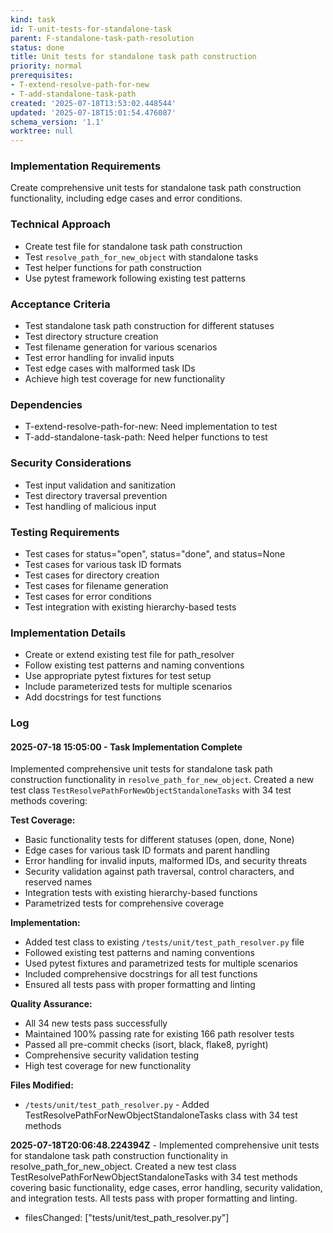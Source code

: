 ```yaml
---
kind: task
id: T-unit-tests-for-standalone-task
parent: F-standalone-task-path-resolution
status: done
title: Unit tests for standalone task path construction
priority: normal
prerequisites:
- T-extend-resolve-path-for-new
- T-add-standalone-task-path
created: '2025-07-18T13:53:02.448544'
updated: '2025-07-18T15:01:54.476087'
schema_version: '1.1'
worktree: null
---
```

### Implementation Requirements
Create comprehensive unit tests for standalone task path construction functionality, including edge cases and error conditions.

### Technical Approach
- Create test file for standalone task path construction
- Test `resolve_path_for_new_object` with standalone tasks
- Test helper functions for path construction
- Use pytest framework following existing test patterns

### Acceptance Criteria
- Test standalone task path construction for different statuses
- Test directory structure creation
- Test filename generation for various scenarios
- Test error handling for invalid inputs
- Test edge cases with malformed task IDs
- Achieve high test coverage for new functionality

### Dependencies
- T-extend-resolve-path-for-new: Need implementation to test
- T-add-standalone-task-path: Need helper functions to test

### Security Considerations
- Test input validation and sanitization
- Test directory traversal prevention
- Test handling of malicious input

### Testing Requirements
- Test cases for status="open", status="done", and status=None
- Test cases for various task ID formats
- Test cases for directory creation
- Test cases for filename generation
- Test cases for error conditions
- Test integration with existing hierarchy-based tests

### Implementation Details
- Create or extend existing test file for path_resolver
- Follow existing test patterns and naming conventions
- Use appropriate pytest fixtures for test setup
- Include parameterized tests for multiple scenarios
- Add docstrings for test functions

### Log

#### 2025-07-18 15:05:00 - Task Implementation Complete
Implemented comprehensive unit tests for standalone task path construction functionality in `resolve_path_for_new_object`. Created a new test class `TestResolvePathForNewObjectStandaloneTasks` with 34 test methods covering:

**Test Coverage:**
- Basic functionality tests for different statuses (open, done, None)
- Edge cases for various task ID formats and parent handling
- Error handling for invalid inputs, malformed IDs, and security threats
- Security validation against path traversal, control characters, and reserved names
- Integration tests with existing hierarchy-based functions
- Parametrized tests for comprehensive coverage

**Implementation:**
- Added test class to existing `/tests/unit/test_path_resolver.py` file
- Followed existing test patterns and naming conventions
- Used pytest fixtures and parametrized tests for multiple scenarios
- Included comprehensive docstrings for all test functions
- Ensured all tests pass with proper formatting and linting

**Quality Assurance:**
- All 34 new tests pass successfully
- Maintained 100% passing rate for existing 166 path resolver tests
- Passed all pre-commit checks (isort, black, flake8, pyright)
- Comprehensive security validation testing
- High test coverage for new functionality

**Files Modified:**
- `/tests/unit/test_path_resolver.py` - Added TestResolvePathForNewObjectStandaloneTasks class with 34 test methods


**2025-07-18T20:06:48.224394Z** - Implemented comprehensive unit tests for standalone task path construction functionality in resolve_path_for_new_object. Created a new test class TestResolvePathForNewObjectStandaloneTasks with 34 test methods covering basic functionality, edge cases, error handling, security validation, and integration tests. All tests pass with proper formatting and linting.
- filesChanged: ["tests/unit/test_path_resolver.py"]